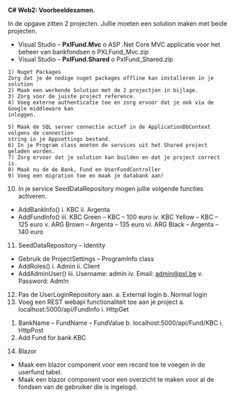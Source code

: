 **C# Web2: Voorbeeldexamen.**

In de opgave zitten 2 projecten. Jullie moeten een solution maken met beide projecten.

- Visual Studio – **PxlFund.Mvc**
    o ASP .Net Core MVC applicatie voor het beheer van bankfondsen
    o PXLFund_Mvc.zip
- Visual Studio – **PxlFund.Shared**
    o PxlFund_Shared.zip

```
1) Nuget Packages
Zorg dat je de nodige nuget packages offline kan installeren in je solution
2) Maak een werkende Solution met de 2 projectjen in bijlage.
3) Zorg voor de juiste project reference.
4) Voeg externe authenticatie toe en zorg ervoor dat je ook via de Google middleware kan
inloggen.
```
```
5) Maak de SQL server connectie actief in de ApplicationDbContext volgens de connection
string in je Appsettings bestand.
6) In je Program class moeten de services uit het Shared project geladen worden.
7) Zorg ervoor dat je solution kan builden en dat je project correct is.
8) Maak nu de de Bank, Fund en UserFundController
9) Voeg een migration toe en maak je databank aan!
```

10) In je service SeedDataRepository mogen jullie volgende functies activeren.

- AddBankInfo()
    i. KBC
ii. Argenta
- AddFundInfo()
    iii. KBC Green – KBC – 100 euro
    iv. KBC Yellow – KBC – 125 euro
       v. ARG Brown – Argenta – 135 euro
    vi. ARG Black – Argenta – 140 euro
11) SeedDataRepository – Identity
- Gebruik de ProjectSettings – ProgramInfo class
- AddRoles()
i. Admin
       ii. Client
- AddAdminUser()
iii. Username: admin
iv. Email: admin@pxl.be
v. Password: Adm!n
12) Pas de UserLoginRepository aan.
a. External login
b. Normal login
13) Voeg een REST webapi functionaliteit toe aan je project
a. localhost:5000/api/FundInfo
i. HttpGet
1. BankName – FundName – FundValue
b. localhost:5000/api/Fund/KBC
i. HttpPost
1. Add Fund for bank KBC
14) Blazor
- Maak een blazor component voor een record toe te voegen in de userfund tabel.
- Maak een blazor component voor een overzicht te maken voor al de fondsen van de
gebruiker die is ingelogd.